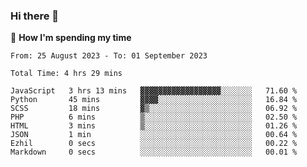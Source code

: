 ### Hi there 👋

🐛 **How I'm spending my time**
<!--START_SECTION:waka-->

```all_time
From: 25 August 2023 - To: 01 September 2023

Total Time: 4 hrs 29 mins

JavaScript   3 hrs 13 mins   ▓▓▓▓▓▓▓▓▓▓▓▓▓▓▓▓▓▓░░░░░░░   71.60 %
Python       45 mins         ▓▓▓▓░░░░░░░░░░░░░░░░░░░░░   16.84 %
SCSS         18 mins         ▓▒░░░░░░░░░░░░░░░░░░░░░░░   06.92 %
PHP          6 mins          ▒░░░░░░░░░░░░░░░░░░░░░░░░   02.50 %
HTML         3 mins          ▒░░░░░░░░░░░░░░░░░░░░░░░░   01.26 %
JSON         1 min           ░░░░░░░░░░░░░░░░░░░░░░░░░   00.64 %
Ezhil        0 secs          ░░░░░░░░░░░░░░░░░░░░░░░░░   00.22 %
Markdown     0 secs          ░░░░░░░░░░░░░░░░░░░░░░░░░   00.01 %
```

<!--END_SECTION:waka-->

<!--
**cugel2/cugel2** is a ✨ _special_ ✨ repository because its `README.md` (this file) appears on your GitHub profile.

Here are some ideas to get you started:

- 🔭 I’m currently working on ...
- 🌱 I’m currently learning ...
- 👯 I’m looking to collaborate on ...
- 🤔 I’m looking for help with ...
- 💬 Ask me about ...
- 📫 How to reach me: ...
- 😄 Pronouns: ...
- ⚡ Fun fact: ...
-->
